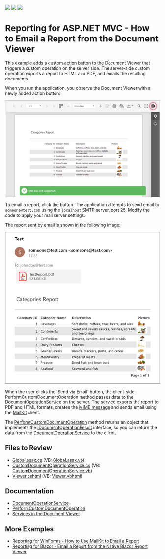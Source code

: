 <!-- default badges list -->
![](https://img.shields.io/endpoint?url=https://codecentral.devexpress.com/api/v1/VersionRange/128596979/23.2.3%2B)
[![](https://img.shields.io/badge/Open_in_DevExpress_Support_Center-FF7200?style=flat-square&logo=DevExpress&logoColor=white)](https://supportcenter.devexpress.com/ticket/details/T566760)
[![](https://img.shields.io/badge/📖_How_to_use_DevExpress_Examples-e9f6fc?style=flat-square)](https://docs.devexpress.com/GeneralInformation/403183)
<!-- default badges end -->
# Reporting for ASP.NET MVC - How to Email a Report from the Document Viewer

This example adds a custom action button to the Document Viewer that triggers a custom operation on the server side. The server-side custom operation exports a report to HTML and PDF, and emails the resulting documents.

When you run the application, you observe the Document Viewer with a newly added action button:

![Document Viewer with a Custom Button to Email a Report](Images/document-viewer-custom-button.png)


 To email a report, click the button. The application attempts to send email to `someone@test.com` using the `localhost` SMTP server, port 25. Modify the code to apply your mail server settings.

 The report sent by email is shown in the following image:

![Report Sent by Email](Images/report-sent-by-email.png)

When the user clicks the 'Send via Email' button, the client-side [PerformCustomDocumentOperation](https://docs.devexpress.com/XtraReports/js-ASPxClientWebDocumentViewer#js_aspxclientwebdocumentviewer_performcustomdocumentoperation) method passes data to the [DocumentOperationService](https://docs.devexpress.com/XtraReports/DevExpress.XtraReports.Web.WebDocumentViewer.DocumentOperationService) on the server. The service exports the report to PDF and HTML formats, creates the [MIME message](http://www.mimekit.net/docs/html/T_MimeKit_MimeMessage.htm) and sends email using the [MailKIt](https://github.com/jstedfast/MailKit) client.

The [PerformCustomDocumentOperation](https://docs.devexpress.com/XtraReports/js-ASPxClientWebDocumentViewer#js_aspxclientwebdocumentviewer_performcustomdocumentoperation) method returns an object that implements the  [IDocumentOperationResult](https://docs.devexpress.com/XtraReports/js-DevExpress.Reporting.Viewer.Utils.IDocumentOperationResult) interface, so you can return the data from the [DocumentOperationService](https://docs.devexpress.com/XtraReports/DevExpress.XtraReports.Web.WebDocumentViewer.DocumentOperationService) to the client.

## Files to Review

* [Global.asax.cs](./CS/CustomDocumentOperationService/Global.asax.cs) (VB: [Global.asax.vb](./VB/CustomDocumentOperationService/Global.asax.vb))
* [CustomDocumentOperationService.cs](./CS/CustomDocumentOperationService/Services/CustomDocumentOperationService.cs) (VB: [CustomDocumentOperationService.vb](./VB/CustomDocumentOperationService/Services/CustomDocumentOperationService.vb))
* [Viewer.cshtml](./CS/CustomDocumentOperationService/Views/Home/Viewer.cshtml) (VB: [Viewer.vbhtml](./VB/CustomDocumentOperationService/Views/Home/Viewer.vbhtml))

## Documentation

- [DocumentOperationService](https://docs.devexpress.com/XtraReports/DevExpress.XtraReports.Web.WebDocumentViewer.DocumentOperationService)
- [PerformCustomDocumentOperation](https://docs.devexpress.com/XtraReports/js-ASPxClientWebDocumentViewer?f=DocumentOperationService#js_aspxclientwebdocumentviewer_performcustomdocumentoperation)
- [Services in the Document Viewer](https://docs.devexpress.com/XtraReports/400226/web-reporting/asp-net-mvc-reporting/document-viewer-in-asp-net-mvc-applications/customization/register-services-in-the-document-viewer)

## More Examples

- [Reporting for WinForms - How to Use MailKit to Email a Report](https://github.com/DevExpress-Examples/reporting-winforms-mailkit-email-report-pdf)
- [Reporting for Blazor - Email a Report from the Native Blazor Report Viewer](https://github.com/DevExpress-Examples/reporting-blazor-email-report)
